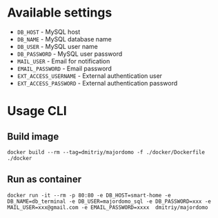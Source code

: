 # Available settings

* `DB_HOST` - MySQL host
* `DB_NAME` - MySQL database name
* `DB_USER` - MySQL user name
* `DB_PASSWORD` - MySQL user password
* `MAIL_USER` - Email for notification
* `EMAIL_PASSWORD` - Email password
* `EXT_ACCESS_USERNAME` - External authentication user
* `EXT_ACCESS_PASSWORD` - External authentication password

# Usage CLI

## Build image
```
docker build --rm --tag=dmitriy/majordomo -f ./docker/Dockerfile ./docker
```

## Run as container

```
docker run -it --rm -p 80:80 -e DB_HOST=smart-home -e DB_NAME=db_terminal -e DB_USER=majordomo_sql -e DB_PASSWORD=xxx -e MAIL_USER=xxx@gmail.com -e EMAIL_PASSWORD=xxxx  dmitriy/majordomo
```
